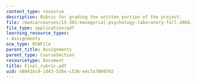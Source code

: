 ```yaml
---
content_type: resource
description: Rubric for grading the written portion of the project.
file: /media/courses/15-301-managerial-psychology-laboratory-fall-2004/a8041bc01d43538ec53be4c7a7009702_Final_rubric.pdf
file_type: application/pdf
learning_resource_types:
- Assignments
ocw_type: OCWFile
parent_title: Assignments
parent_type: CourseSection
resourcetype: Document
title: Final_rubric.pdf
uid: a8041bc0-1d43-538e-c53b-e4c7a7009702
---
```

